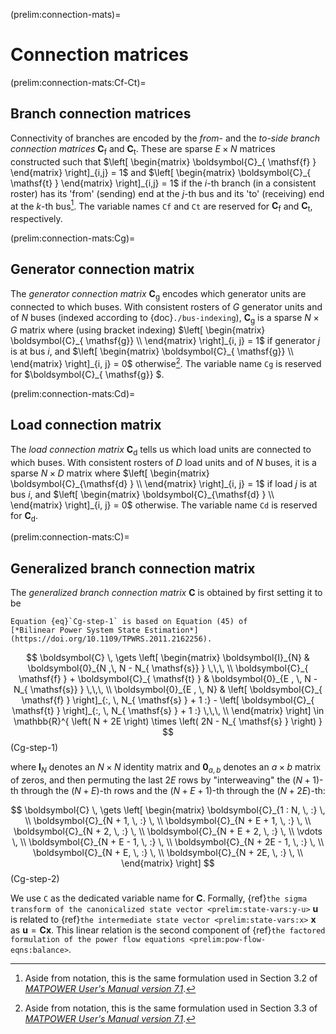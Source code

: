 (prelim:connection-mats)=
# Connection matrices

(prelim:connection-mats:Cf-Ct)=
## Branch connection matrices

Connectivity of branches are encoded by
the *from-* and the *to-side branch connection matrices*
$\boldsymbol{C}_{ \mathsf{f} }$
and
$\boldsymbol{C}_{ \mathsf{t} }$.
These are sparse $E \times N$ matrices constructed such that
$\left[ \begin{matrix} \boldsymbol{C}_{ \mathsf{f} } \end{matrix} \right]_{i,j} = 1$
and
$\left[ \begin{matrix} \boldsymbol{C}_{ \mathsf{t} } \end{matrix} \right]_{i,j} = 1$
if the $i$-th branch (in a consistent roster) has
its 'from' (sending) end at the $j$-th bus
and its 'to' (receiving) end at the $k$-th bus[^about-Cf-Ct].
The variable names `Cf` and `Ct` are reserved for
$\boldsymbol{C}_{ \mathsf{f} }$
and
$\boldsymbol{C}_{ \mathsf{t} }$,
respectively.

[^about-Cf-Ct]: Aside from notation, this is the same formulation used in Section 3.2 of
[*MATPOWER User's Manual version 7.1*](https://matpower.org/docs/MATPOWER-manual-7.1.pdf).

(prelim:connection-mats:Cg)=
## Generator connection matrix

The *generator connection matrix*
$\boldsymbol{C}_{ \mathsf{g} }$
encodes which generator units are connected to which buses.
With consistent rosters of $G$ generator units and of $N$ buses
(indexed according to {doc}`./bus-indexing`),
$\boldsymbol{C}_{ \mathsf{g}}$ is a sparse $N \times G$ matrix where
(using bracket indexing)
$\left[ \begin{matrix} \boldsymbol{C}_{ \mathsf{g}} \\ \end{matrix} \right]_{i, j} =  1$
if generator $j$ is at bus $i$,
and
$\left[ \begin{matrix} \boldsymbol{C}_{ \mathsf{g}} \\ \end{matrix} \right]_{i, j} =  0$
otherwise[^about-Cg].
The variable name `Cg` is reserved for $\boldsymbol{C}_{ \mathsf{g}} $.

[^about-Cg]: Aside from notation, this is the same formulation used in Section 3.3 of
[*MATPOWER User's Manual version 7.1*](https://matpower.org/docs/MATPOWER-manual-7.1.pdf).

(prelim:connection-mats:Cd)=
## Load connection matrix

The *load connection matrix*
$\boldsymbol{C}_{\mathsf{d} }$
tells us which load units are connected to which buses.
With consistent rosters of $D$ load units and of $N$ buses,
it is a sparse $N \times D$ matrix where
$\left[ \begin{matrix} \boldsymbol{C}_{\mathsf{d} } \\ \end{matrix} \right]_{i, j} = 1$
if load $j$ is at bus $i$,
and
$\left[ \begin{matrix} \boldsymbol{C}_{\mathsf{d} } \\ \end{matrix} \right]_{i, j} = 0$
otherwise.
The variable name `Cd` is reserved for $\boldsymbol{C}_{\mathsf{d} }$.

(prelim:connection-mats:C)=
## Generalized branch connection matrix

The *generalized branch connection matrix* $\boldsymbol{C}$
is obtained by first setting it to be

```{margin}
Equation {eq}`Cg-step-1` is based on Equation (45) of
[*Bilinear Power System State Estimation*](https://doi.org/10.1109/TPWRS.2011.2162256).
```

$$
\boldsymbol{C}
\, \gets
\left[ \begin{matrix}
    \boldsymbol{I}_{N} & \boldsymbol{0}_{N ,\, N - N_{ \mathsf{s}} }                \,\,\, \\
    \boldsymbol{C}_{ \mathsf{f} } + \boldsymbol{C}_{ \mathsf{t} }
    & \boldsymbol{0}_{E , \, N - N_{ \mathsf{s}} }                                  \,\,\, \\
    \boldsymbol{0}_{E , \, N}
    &
    \left[ \boldsymbol{C}_{ \mathsf{f} } \right]_{:, \, N_{ \mathsf{s} } + 1 :}
    -
    \left[ \boldsymbol{C}_{ \mathsf{t} } \right]_{:, \, N_{ \mathsf{s} } + 1 :}     \,\,\, \\
\end{matrix} \right]
\in \mathbb{R}^{ \left( N + 2E \right) \times \left( 2N - N_{ \mathsf{s} } \right) }
$$ (Cg-step-1)

where
$\boldsymbol{I}_{N}$ denotes an $N \times N$ identity matrix
and
$\boldsymbol{0}_{a, b}$ denotes an $a \times b$ matrix of zeros,
and then permuting the last $2E$ rows by "interweaving"
the $\left( N + 1 \right)$-th through the $\left( N + E \right)$-th rows
and
the $\left( N + E + 1 \right)$-th through the $\left( N + 2E \right)$-th:

$$
\boldsymbol{C}
\, \gets
\left[ \begin{matrix}
    \boldsymbol{C}_{1 : N, \, :}        \, \\
    \boldsymbol{C}_{N + 1, \, :}        \, \\
    \boldsymbol{C}_{N + E + 1, \, :}    \, \\
    \boldsymbol{C}_{N + 2, \, :}        \, \\
    \boldsymbol{C}_{N + E + 2, \, :}    \, \\
    \vdots                              \, \\
    \boldsymbol{C}_{N + E - 1, \, :}    \, \\
    \boldsymbol{C}_{N + 2E - 1, \, :}   \, \\
    \boldsymbol{C}_{N + E, \, :}        \, \\
    \boldsymbol{C}_{N + 2E, \, :}       \, \\
\end{matrix} \right]
$$ (Cg-step-2)

We use `C` as the dedicated variable name for $\boldsymbol{C}$.
Formally,
{ref}`the sigma transform of the canonicalized state vector <prelim:state-vars:y-u>`
$\boldsymbol{u}$
is related to
{ref}`the intermediate state vector <prelim:state-vars:x>`
$\boldsymbol{x}$
as
$\boldsymbol{u} = \boldsymbol{C} \boldsymbol{x}$.
This linear relation is the second component of
{ref}`the factored formulation of the power flow equations <prelim:pow-flow-eqns:balance>`.

